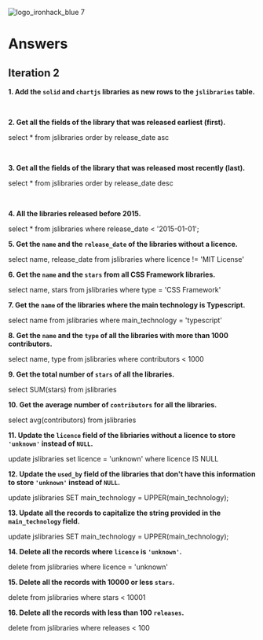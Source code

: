 ![logo_ironhack_blue 7](https://user-images.githubusercontent.com/23629340/40541063-a07a0a8a-601a-11e8-91b5-2f13e4e6b441.png)

# Answers

## Iteration 2

**1. Add the `solid` and `chartjs` libraries as new rows to the `jslibraries` table.**

<!-- Your Query Goes Here -->

<br>

**2. Get all the fields of the library that was released earliest (first).**

<!-- Your Query Goes Here -->

select \* from jslibraries
order by release_date asc

<br>

**3. Get all the fields of the library that was released most recently (last).**

<!-- Your Query Goes Here -->

select \* from jslibraries
order by release_date desc

<br>

**4. All the libraries released before 2015.**

<!-- Your Query Goes Here -->

select \* from jslibraries
where release_date < '2015-01-01';
<br>

**5. Get the `name` and the `release_date` of the libraries without a licence.**

<!-- Your Query Goes Here -->

select name, release_date from jslibraries
where licence != 'MIT License'
<br>

**6. Get the `name` and the `stars` from all CSS Framework libraries.**

<!-- Your Query Goes Here -->

select name, stars from jslibraries
where type = 'CSS Framework'
<br>

**7. Get the `name` of the libraries where the main technology is Typescript.**

<!-- Your Query Goes Here -->

select name from jslibraries
where main_technology = 'typescript'
<br>

**8. Get the `name` and the `type` of all the libraries with more than 1000 contributors.**

<!-- Your Query Goes Here -->

select name, type from jslibraries
where contributors < 1000
<br>

**9. Get the total number of `stars` of all the libraries.**

<!-- Your Query Goes Here -->

select SUM(stars) from jslibraries
<br>

**10. Get the average number of `contributors` for all the libraries.**

<!-- Your Query Goes Here -->

select avg(contributors) from jslibraries
<br>

**11. Update the `licence` field of the libriaries without a licence to store `'unknown'` instead of `NULL`.**

<!-- Your Query Goes Here -->

update jslibraries
set licence = 'unknown'
where licence IS NULL
<br>

**12. Update the `used_by` field of the libraries that don't have this information to store `'unknown'` instead of `NULL`.**

<!-- Your Query Goes Here -->

update jslibraries
SET main_technology = UPPER(main_technology);
<br>

**13. Update all the records to capitalize the string provided in the `main_technology` field.**

<!-- Your Query Goes Here -->

update jslibraries
SET main_technology = UPPER(main_technology);
<br>

**14. Delete all the records where `licence` is `'unknown'`.**

<!-- Your Query Goes Here -->

delete from jslibraries
where licence = 'unknown'
<br>

**15. Delete all the records with 10000 or less `stars`.**

<!-- Your Query Goes Here -->

delete from jslibraries
where stars < 10001
<br>

**16. Delete all the records with less than 100 `releases`.**

<!-- Your Query Goes Here -->

delete from jslibraries
where releases < 100
<br>
